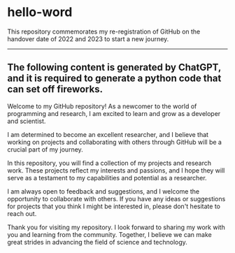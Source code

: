 # hello-word
This repository commemorates my re-registration of GitHub on the handover date of 2022 and 2023 to start a new journey.

-------------------------------------------------------------------------------------------------------------------
The following  content is generated by ChatGPT, and it is required to generate a python code that can set off fireworks.
-------------------------------------------------------------------------------------------------------------------

Welcome to my GitHub repository! As a newcomer to the world of programming and research, I am excited to learn and grow as a developer and scientist.

I am determined to become an excellent researcher, and I believe that working on projects and collaborating with others through GitHub will be a crucial part of my journey.

In this repository, you will find a collection of my projects and research work. These projects reflect my interests and passions, and I hope they will serve as a testament to my capabilities and potential as a researcher.

I am always open to feedback and suggestions, and I welcome the opportunity to collaborate with others. If you have any ideas or suggestions for projects that you think I might be interested in, please don't hesitate to reach out.

Thank you for visiting my repository. I look forward to sharing my work with you and learning from the community. Together, I believe we can make great strides in advancing the field of science and technology.
